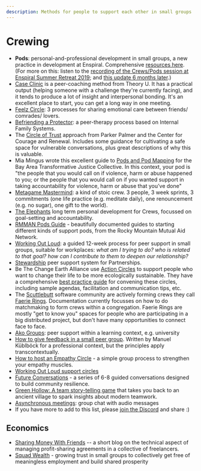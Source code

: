 ```yaml
---
description: Methods for people to support each other in small groups
---
```


# Crewing

* **Pods**: personal-and-professional development in small groups, a new practice in development at Enspiral. Comprehensive [resources here](http://handbook.enspiral.com/guides/pods). (For more on this: listen to the [recording of the Crews/Pods session at Enspiral Summer Retreat 2019](https://www.microsolidarity.cc/discussing/enspiral-summer-retreat-feb-2019); and [this update 6 months later](https://anchor.fm/Microsolidarity/episodes/Nati-and-john-talking-about-pods-at-Enspiral-e9giqj).)
* [Case Clinic](https://www.u-school.org/tools/case-clinic) is a peer-coaching method from Theory U. It has a practical output (helping someone with a challenge they're currently facing), and it tends to produce a lot of insight and interpersonal bonding. It's an excellent place to start, you can get a long way in one meeting.
* [Feelz Circle](http://emotionalanarchism.com/how-to-form-a-radical-feelz-circle/): 3 processes for sharing emotional care between friends/ comrades/ lovers.
* [Befriending a Protector](https://docs.google.com/document/d/1Eygv0lSxCVPGcCleEbHGycpWtLIFTmL7m5Pu6cMBSXM/edit): a peer-therapy process based on Internal Family Systems.&#x20;
* The [Circle of Trust](http://www.couragerenewal.org/approach/) approach from Parker Palmer and the Center for Courage and Renewal. Includes some guidance for cultivating a safe space for vulnerable conversations, plus great descriptions of why this is valuable.
* Mia Mingus wrote this excellent guide to [Pods and Pod Mapping](https://batjc.wordpress.com/pods-and-pod-mapping-worksheet/) for the Bay Area Transformative Justice Collective. In this context, your pod is "the people that you would call on if violence, harm or abuse happened to you; or the people that you would call on if you wanted support in taking accountability for violence, harm or abuse that you’ve done"
* [Metagame Mastermind](https://www.youtube.com/watch?v=aDWuHsyznf4?t=753): a kind of stoic crew. 3 people, 3 week sprints, 3 commitments (one life practice (e.g. meditate daily), one renouncement (e.g. no sugar), one gift to the world).
* [The Elephants](https://medium.com/things-ive-written/the-elephants-182870501589) long term personal development for Crews, focussed on goal-setting and accountability.
* [RMMAN Pods Guide](https://rmman.org/pods) - beautifully documented guides to starting different kinds of support pods, from the Rocky Mountain Mutual Aid Network.
* [Working Out Loud](https://workingoutloud.com/en/circle-guides): a guided 12-week process for peer support in small groups, suitable for workplaces: _what am I trying to do? who is related to that goal? how can I contribute to them to deepen our relationship?_
* [Stewardship](https://loomio.coop/stewarding.html) peer support system for Partnerships.
* Be The Change Earth Alliance use [Action Circles](https://www.bethechangeearthalliance.org/action\_circles) to support people who want to change their life to be more ecologically sustainable. They have a comprehensive [best practice guide](https://www.bethechangeearthalliance.org/circle\_guide) for convening these circles, including sample agendas, facilitation and communication tips, etc.
* The [Scuttlebutt](http://scuttlebutt.nz) software community are actively forming crews they call [Faerie Rings](https://hackmd.io/0iNeYQ9wR3qqerxjvfKnhg). Documentation currently focusses on how to do matchmaking to form crews within a congregation. Faerie Rings are mostly "get to know you" spaces for people who are participating in a big distributed project, but don't have many opportunities to connect face to face.
* [Ako Groups](../articles/ako-group-guidelines.md): peer support within a learning context, e.g. university
* [How to give feedback in a small peer group](https://qualityswdev.com/2017/01/22/how-to-give-and-receive-feedback-in-an-agile-organization/). Written by Manuel Küblböck for a professional context, but the principles apply transcontextually.
* [How to host an Empathy Circle](http://cultureofempathy.com/Community/Handouts/How-To-Empathic-Listening.htm) - a simple group process to strengthen your empathy muscles.
* [Working Out Loud support circles](https://workingoutloud.com/en/circle-guides)
* [Future Conversations](https://futurescanning.org/future-conversations-programmes/) - a series of 6-8 guided conversations designed to build community resilience.
* [Green Hollow: A team story-telling game](https://amble.studio/green-hollow-game/) that takes you back to an ancient village to spark insights about modern teamwork.
* [Asynchronous meetings](https://twitter.com/StefanMorales/status/1491535898957139971): group chat with audio messages
* If you have more to add to this list, please [join the Discord](../participate/join-us-on-discord.md) and share :)

## Economics

* [Sharing Money With Friends](https://medium.com/@richdecibels/sharing-money-with-friends-what-could-go-wrong-c4120b712396) -- a short blog on the technical aspect of managing profit-sharing agreements in a collective of freelancers.
* [Squad Wealth](https://otherinter.net/squad-wealth/) - growing trust in small groups to collectively get free of meaningless employment and build shared prosperity
